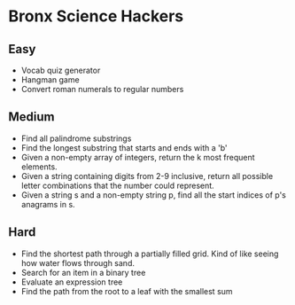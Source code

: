 # Bronx Science Hackers


## Easy
- Vocab quiz generator
- Hangman game
- Convert roman numerals to regular numbers

## Medium
- Find all palindrome substrings
- Find the longest substring that starts and ends with a 'b'
- Given a non-empty array of integers, return the k most frequent elements.
- Given a string containing digits from 2-9 inclusive, return all possible letter combinations that the number could represent.
- Given a string s and a non-empty string p, find all the start indices of p's anagrams in s.

## Hard
- Find the shortest path through a partially filled grid. Kind of like seeing how water flows through sand.
- Search for an item in a binary tree
- Evaluate an expression tree
- Find the path from the root to a leaf with the smallest sum
